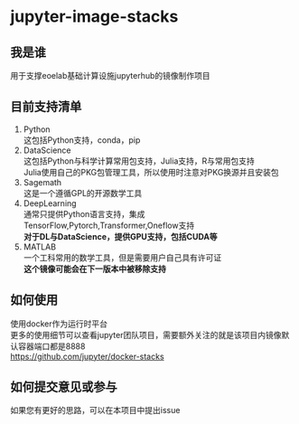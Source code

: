# jupyter-image-stacks

## 我是谁
 用于支撑eoelab基础计算设施jupyterhub的镜像制作项目

## 目前支持清单
1. Python  
这包括Python支持，conda，pip
2. DataScience  
这包括Python与科学计算常用包支持，Julia支持，R与常用包支持  
Julia使用自己的PKG包管理工具，所以使用时注意对PKG换源并且安装包  
3. Sagemath  
这是一个遵循GPL的开源数学工具  
4. DeepLearning  
通常只提供Python语言支持，集成TensorFlow,Pytorch,Transformer,Oneflow支持  
**对于DL与DataScience，提供GPU支持，包括CUDA等**  
5. MATLAB  
一个工科常用的数学工具，但是需要用户自己具有许可证  
**这个镜像可能会在下一版本中被移除支持**  
## 如何使用
使用docker作为运行时平台  
更多的使用细节可以查看jupyter团队项目，需要额外关注的就是该项目内镜像默认容器端口都是8888  
https://github.com/jupyter/docker-stacks  
## 如何提交意见或参与
如果您有更好的思路，可以在本项目中提出issue  
